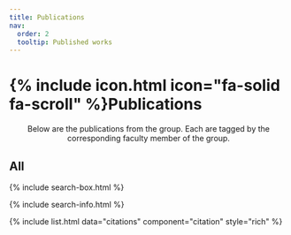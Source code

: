 ```yaml
---
title: Publications
nav:
  order: 2
  tooltip: Published works
---
```


# {% include icon.html icon="fa-solid fa-scroll" %}Publications

<center> Below are the publications from the group. Each are tagged by the corresponding faculty member of the group.</center>


## All

{% include search-box.html %}

{% include search-info.html %}

{% include list.html data="citations" component="citation" style="rich" %}
